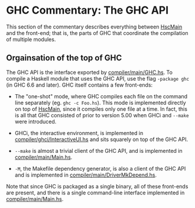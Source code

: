 # GHC Commentary: The GHC API


This section of the commentary describes everything between [HscMain](commentary/compiler/hsc-main) and the front-end; that is, the parts of GHC that coordinate the compilation of multiple modules.

## Orgainsation of the top of GHC

[](/trac/ghc/attachment/wiki/Commentary/Compiler/API/ghc-top.png)


The GHC API is the interface exported by [compiler/main/GHC.hs](/trac/ghc/browser/ghc/compiler/main/GHC.hs).  To compile a Haskell module that uses the GHC API, use the flag `-package ghc` (in GHC 6.6 and later).  GHC itself contains a few front-ends:

- The "one-shot" mode, where GHC compiles each file on the command line separately (eg. `ghc -c Foo.hs`).  This mode
  is implemented directly on top of [HscMain](commentary/compiler/hsc-main), since it compiles only one file at a
  time.  In fact, this is all that GHC consisted of prior to version 5.00 when GHCi and `--make` were introduced.

- GHCi, the interactive environment, is implemented in [compiler/ghci/InteractiveUI.hs](/trac/ghc/browser/ghc/compiler/ghci/InteractiveUI.hs) and sits squarely on top
  of the GHC API.

- `--make` is almost a trivial client of the GHC API, and is implemented in [compiler/main/Main.hs](/trac/ghc/browser/ghc/compiler/main/Main.hs).

- `-M`, the Makefile dependency generator, is also a client of the GHC API and is implemented in 
  [compiler/main/DriverMkDepend.hs](/trac/ghc/browser/ghc/compiler/main/DriverMkDepend.hs).


Note that since GHC is packaged as a single binary, all of these front-ends are present, and there is a single command-line interface implemented in [compiler/main/Main.hs](/trac/ghc/browser/ghc/compiler/main/Main.hs).
